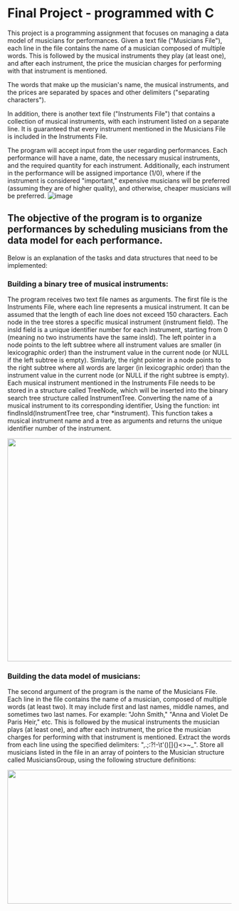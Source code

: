 # Final Project - programmed with C

This project  is a programming assignment that focuses on managing a data model of musicians for performances. Given a text file ("Musicians File"), each line in the file contains the name of a musician composed of multiple words. This is followed by the musical instruments they play (at least one), and after each instrument, the price the musician charges for performing with that instrument is mentioned.

The words that make up the musician's name, the musical instruments, and the prices are separated by spaces and other delimiters ("separating characters").

In addition, there is another text file ("Instruments File") that contains a collection of musical instruments, with each instrument listed on a separate line. It is guaranteed that every instrument mentioned in the Musicians File is included in the Instruments File.

The program will accept input from the user regarding performances. Each performance will have a name, date, the necessary musical instruments, and the required quantity for each instrument. Additionally, each instrument in the performance will be assigned importance (1/0), where if the instrument is considered "important," expensive musicians will be preferred (assuming they are of higher quality), and otherwise, cheaper musicians will be preferred.
![image](https://github.com/Ronenii/Final_Project/assets/101281765/3788889b-7e99-4327-912d-2d90ca940e42 )
## The objective of the program is to organize performances by scheduling musicians from the data model for each performance.

Below is an explanation of the tasks and data structures that need to be implemented:

### Building a binary tree of musical instruments:

The program receives two text file names as arguments. The first file is the Instruments File, where each line represents a musical instrument. It can be assumed that the length of each line does not exceed 150 characters.
Each node in the tree stores a specific musical instrument (instrument field). The insId field is a unique identifier number for each instrument, starting from 0 (meaning no two instruments have the same insId).
The left pointer in a node points to the left subtree where all instrument values are smaller (in lexicographic order) than the instrument value in the current node (or NULL if the left subtree is empty). Similarly, the right pointer in a node points to the right subtree where all words are larger (in lexicographic order) than the instrument value in the current node (or NULL if the right subtree is empty).
Each musical instrument mentioned in the Instruments File needs to be stored in a structure called TreeNode, which will be inserted into the binary search tree structure called InstrumentTree.
Converting the name of a musical instrument to its corresponding identifier, Using the function: int findInsId(InstrumentTree tree, char *instrument).
This function takes a musical instrument name and a tree as arguments and returns the unique identifier number of the instrument.

<img src=https://thumbs.dreamstime.com/b/music-instruments-tree-sketch-your-design-vector-illustration-89837672.jpg style="width:100vw; height: 500px;">

### Building the data model of musicians:

The second argument of the program is the name of the Musicians File.
Each line in the file contains the name of a musician, composed of multiple words (at least two). It may include first and last names, middle names, and sometimes two last names. For example: "John Smith," "Anna and Violet De Paris Heir," etc.
This is followed by the musical instruments the musician plays (at least one), and after each instrument, the price the musician charges for performing with that instrument is mentioned.
Extract the words from each line using the specified delimiters: ",.;:?!-\t'()[]{}<>~_".
Store all musicians listed in the file in an array of pointers to the Musician structure called MusiciansGroup, using the following structure definitions:

<img src=https://images.ctfassets.net/pdf29us7flmy/2UIUuDUnrvflYWPv4FBNmF/a7512b5f8620c5fbd6e312481b3f44f7/Playing_Guitar.png style="width:100vw; height: 300px;">
